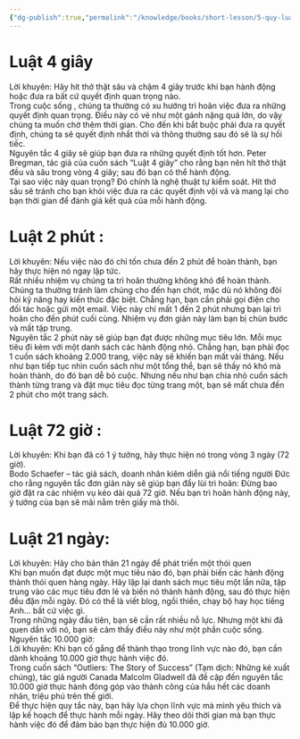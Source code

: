 ```yaml
---
{"dg-publish":true,"permalink":"/knowledge/books/short-lesson/5-quy-luat-4-giay-2-phut-72-gio-va-21-ngay/","pinned":"false"}
---
```


# Luật 4 giây 
Lời khuyên: Hãy hít thở thật sâu và chậm 4 giây trước khi bạn hành động hoặc đưa ra bất cứ quyết định quan trọng nào.  
Trong cuộc sống , chúng ta thường có xu hướng trì hoãn việc đưa ra những quyết định quan trọng. Điều này có vẻ như một gánh nặng quá lớn, do vậy chúng ta muốn chờ thêm thời gian. Cho đến khi bắt buộc phải đưa ra quyết định, chúng ta sẽ quyết định nhất thời và thông thường sau đó sẽ là sự hối tiếc.  
Nguyên tắc 4 giây sẽ giúp bạn đưa ra những quyết định tốt hơn. Peter Bregman, tác giả của cuốn sách “Luật 4 giây” cho rằng bạn nên hít thở thật đều và sâu trong vòng 4 giây; sau đó bạn có thể hành động.  
Tại sao việc này quan trọng? Đó chính là nghệ thuật tự kiểm soát. Hít thở sâu sẽ tránh cho bạn khỏi việc đưa ra các quyết định vội vã và mang lại cho bạn thời gian để đánh giá kết quả của mỗi hành động.  
# Luật 2 phút :  
Lời khuyên: Nếu việc nào đó chỉ tốn chưa đến 2 phút để hoàn thành, bạn hãy thực hiện nó ngay lập tức.  
Rất nhiều nhiệm vụ chúng ta trì hoãn thường không khó để hoàn thành. Chúng ta thường tránh làm chúng cho đến hạn chót, mặc dù nó không đòi hỏi kỹ năng hay kiến thức đặc biệt. Chẳng hạn, bạn cần phải gọi điện cho đối tác hoặc gửi một email. Việc này chỉ mất 1 đến 2 phút nhưng bạn lại trì hoãn cho đến phút cuối cùng. Nhiệm vụ đơn giản này làm bạn bị chùn bước và mất tập trung.  
Nguyên tắc 2 phút này sẽ giúp bạn đạt được những mục tiêu lớn. Mỗi mục tiêu đi kèm với một danh sách các hành động nhỏ. Chẳng hạn, bạn phải đọc 1 cuốn sách khoảng 2.000 trang, việc này sẽ khiến bạn mất vài tháng. Nếu như bạn tiếp tục nhìn cuốn sách như một tổng thể, bạn sẽ thấy nó khó mà hoàn thành, do đó bạn dễ bỏ cuộc. Nhưng nếu như bạn chia nhỏ cuốn sách thành từng trang và đặt mục tiêu đọc từng trang một, bạn sẽ mất chưa đến 2 phút cho một trang sách.  
# Luật 72 giờ :  
Lời khuyên: Khi bạn đã có 1 ý tưởng, hãy thực hiện nó trong vòng 3 ngày (72 giờ).  
Bodo Schaefer – tác giả sách, doanh nhân kiêm diễn giả nổi tiếng người Đức cho rằng nguyên tắc đơn giản này sẽ giúp bạn đẩy lùi trì hoãn: Đừng bao giờ đặt ra các nhiệm vụ kéo dài quá 72 giờ. Nếu bạn trì hoãn hành động này, ý tưởng của bạn sẽ mãi nằm trên giấy mà thôi.  
# Luật 21 ngày:  
Lời khuyên: Hãy cho bản thân 21 ngày để phát triển một thói quen  
Khi bạn muốn đạt được một mục tiêu nào đó, bạn phải biến các hành động thành thói quen hàng ngày. Hãy lập lại danh sách mục tiêu một lần nữa, tập trung vào các mục tiêu đơn lẻ và biến nó thành hành động, sau đó thực hiện đều đặn mỗi ngày. Đó có thể là viết blog, ngồi thiền, chạy bộ hay học tiếng Anh… bất cứ việc gì.  
Trong những ngày đầu tiên, bạn sẽ cần rất nhiều nỗ lực. Nhưng một khi đã quen dần với nó, bạn sẽ cảm thấy điều này như một phần cuộc sống.  
Nguyên tắc 10.000 giờ:  
Lời khuyên: Khi bạn cố gắng để thành thạo trong lĩnh vực nào đó, bạn cần dành khoảng 10.000 giờ thực hành việc đó.  
Trong cuốn sách “Outliers: The Story of Success” (Tạm dịch: Những kẻ xuất chúng), tác giả người Canada Malcolm Gladwell đã đề cập đến nguyên tắc 10.000 giờ thực hành đóng góp vào thành công của hầu hết các doanh nhân, triệu phú trên thế giới.  
Để thực hiện quy tắc này, bạn hãy lựa chọn lĩnh vực mà mình yêu thích và lập kế hoạch để thực hành mỗi ngày. Hãy theo dõi thời gian mà bạn thực hành việc đó để đảm bảo bạn thực hiện đủ 10.000 giờ.

